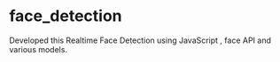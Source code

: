 # face_detection
Developed this Realtime Face Detection using JavaScript , face API and various models.
